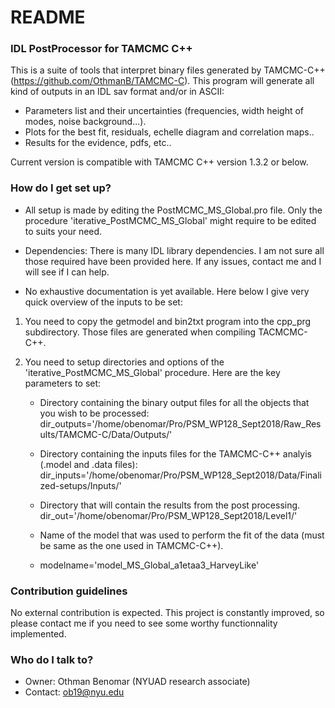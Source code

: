 # README #


### IDL PostProcessor for TAMCMC C++ ###

This is a suite of tools that interpret binary files generated by TAMCMC-C++ (https://github.com/OthmanB/TAMCMC-C). 
This program will generate all kind of outputs in an IDL sav format and/or in ASCII: 

* Parameters list and their uncertainties (frequencies, width height of modes, noise background...).
* Plots for the best fit, residuals, echelle diagram and correlation maps..
* Results for the evidence, pdfs, etc.. 

Current version is compatible with TAMCMC C++ version 1.3.2 or below.

### How do I get set up? ###

* All setup is made by editing the PostMCMC_MS_Global.pro file. Only the procedure 'iterative_PostMCMC_MS_Global' might require to be edited to suits your need.

* Dependencies: There is many IDL library dependencies. I am not sure all those required have been provided here. If any issues, contact me and I will see if I can help.

* No exhaustive documentation is yet available. 
Here below I give very quick overview of the inputs to be set:

1. You need to copy the getmodel and bin2txt program into the cpp_prg subdirectory.  Those files are generated when compiling TACMCMC-C++.
2. You need to setup  directories and options of the 'iterative_PostMCMC_MS_Global' procedure. Here are the key parameters to set:
    
	- Directory containing the binary output files for all the objects that you wish to be processed:
    	dir_outputs='/home/obenomar/Pro/PSM_WP128_Sept2018/Raw_Results/TAMCMC-C/Data/Outputs/'
    	
	- Directory containing the inputs files for the TAMCMC-C++ analyis (.model and .data files):
    	dir_inputs='/home/obenomar/Pro/PSM_WP128_Sept2018/Data/Finalized-setups/Inputs/'
    	
    - Directory that will contain the results from the post processing. 
    	dir_out='/home/obenomar/Pro/PSM_WP128_Sept2018/Level1/'
    	
    - Name of the model that was used to perform the fit of the data (must be same as the one used in TAMCMC-C++).
    
    - modelname='model_MS_Global_a1etaa3_HarveyLike'


### Contribution guidelines ###

No external contribution is expected. This project is constantly improved, so please contact me if you need to see some worthy functionnality implemented. 

### Who do I talk to? ###

* Owner: Othman Benomar (NYUAD research associate)
* Contact: ob19@nyu.edu
